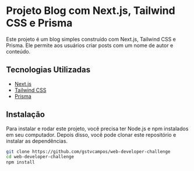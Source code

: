 # Projeto Blog com Next.js, Tailwind CSS e Prisma

Este projeto é um blog simples construído com Next.js, Tailwind CSS e Prisma. Ele permite aos usuários criar posts com um nome de autor e conteúdo.

## Tecnologias Utilizadas

- [Next.js](https://nextjs.org/)
- [Tailwind CSS](https://tailwindcss.com/)
- [Prisma](https://www.prisma.io/)

## Instalação

Para instalar e rodar este projeto, você precisa ter Node.js e npm instalados em seu computador. Depois disso, você pode clonar este repositório e instalar as dependências.

```bash
git clone https://github.com/gstvcampos/web-developer-challenge
cd web-developer-challenge
npm install